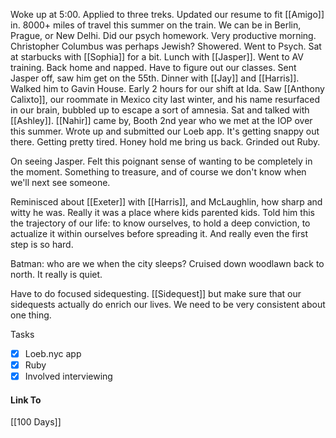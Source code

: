 Woke up at 5:00. Applied to three treks. Updated our resume to fit [[Amigo]] in. 8000+ miles of travel this summer on the train. We can be in Berlin, Prague, or New Delhi. Did our psych homework. Very productive morning. Christopher Columbus was perhaps Jewish? Showered. Went to Psych. Sat at starbucks with [[Sophia]] for a bit. Lunch with [[Jasper]]. Went to AV training. Back home and napped. Have to figure out our classes. Sent Jasper off, saw him get on the 55th. Dinner with [[Jay]] and [[Harris]]. Walked him to Gavin House. Early 2 hours for our shift at Ida. Saw [[Anthony Calixto]], our roommate in Mexico city last winter, and his name resurfaced in our brain, bubbled up to escape a sort of amnesia. Sat and talked with [[Ashley]]. [[Nahir]] came by, Booth 2nd year who we met at the IOP over this summer. Wrote up and submitted our Loeb app. It's getting snappy out there. Getting pretty tired. Honey hold me bring us back. Grinded out Ruby.

On seeing Jasper. Felt this poignant sense of wanting to be completely in the moment. Something to treasure, and of course we don't know when we'll next see someone. 

Reminisced about [[Exeter]] with [[Harris]], and McLaughlin, how sharp and witty he was. Really it was a place where kids parented kids. Told him this the trajectory of our life: to know ourselves, to hold a deep conviction, to actualize it within ourselves before spreading it. And really even the first step is so hard. 

Batman: who are we when the city sleeps? Cruised down woodlawn back to north. It really is quiet.

Have to do focused sidequesting. [[Sidequest]] but make sure that our sidequests actually do enrich our lives. We need to be very consistent about one thing. 

Tasks
- [x] Loeb.nyc app
- [x] Ruby
- [x] Involved interviewing

#### Link To
[[100 Days]]
